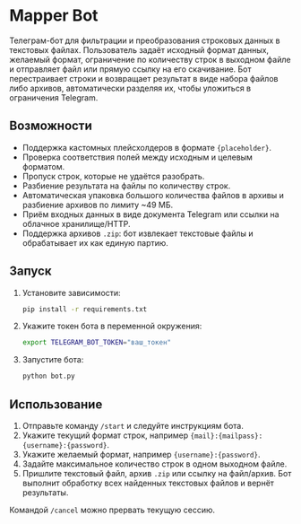 # Mapper Bot

Телеграм-бот для фильтрации и преобразования строковых данных в текстовых файлах. Пользователь задаёт исходный формат данных, желаемый формат, ограничение по количеству строк в выходном файле и отправляет файл или прямую ссылку на его скачивание. Бот перестраивает строки и возвращает результат в виде набора файлов либо архивов, автоматически разделяя их, чтобы уложиться в ограничения Telegram.

## Возможности

- Поддержка кастомных плейсхолдеров в формате `{placeholder}`.
- Проверка соответствия полей между исходным и целевым форматом.
- Пропуск строк, которые не удаётся разобрать.
- Разбиение результата на файлы по количеству строк.
- Автоматическая упаковка большого количества файлов в архивы и разбиение архивов по лимиту ~49 МБ.
- Приём входных данных в виде документа Telegram или ссылки на облачное хранилище/HTTP.
- Поддержка архивов `.zip`: бот извлекает текстовые файлы и обрабатывает их как единую партию.


## Запуск

1. Установите зависимости:

   ```bash
   pip install -r requirements.txt
   ```

2. Укажите токен бота в переменной окружения:

   ```bash
   export TELEGRAM_BOT_TOKEN="ваш_токен"
   ```

3. Запустите бота:

   ```bash
   python bot.py
   ```

## Использование

1. Отправьте команду `/start` и следуйте инструкциям бота.
2. Укажите текущий формат строк, например `{mail}:{mailpass}:{username}:{password}`.
3. Укажите желаемый формат, например `{username}:{password}`.
4. Задайте максимальное количество строк в одном выходном файле.
5. Пришлите текстовый файл, архив `.zip` или ссылку на файл/архив. Бот выполнит обработку всех найденных текстовых файлов и вернёт результаты.

Командой `/cancel` можно прервать текущую сессию.
